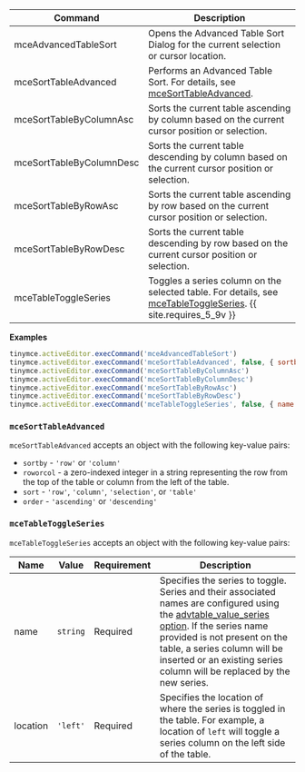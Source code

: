 
| Command                  | Description                                                                                     |
| ------------------------ | ----------------------------------------------------------------------------------------------- |
| mceAdvancedTableSort     | Opens the Advanced Table Sort Dialog for the current selection or cursor location.              |
| mceSortTableAdvanced     | Performs an Advanced Table Sort. For details, see [mceSortTableAdvanced](#mcesorttableadvanced).                                         |
| mceSortTableByColumnAsc  | Sorts the current table ascending by column based on the current cursor position or selection.  |
| mceSortTableByColumnDesc | Sorts the current table descending by column based on the current cursor position or selection. |
| mceSortTableByRowAsc     | Sorts the current table ascending by row based on the current cursor position or selection.     |
| mceSortTableByRowDesc    | Sorts the current table descending by row based on the current cursor position or selection.    |
| mceTableToggleSeries     | Toggles a series column on the selected table. For details, see [mceTableToggleSeries](#mcetabletoggleseries). {{ site.requires_5_9v }} |

**Examples**

```js
tinymce.activeEditor.execCommand('mceAdvancedTableSort')
tinymce.activeEditor.execCommand('mceSortTableAdvanced', false, { sortby: 'row', roworcol: '2', sort: 'table', order: 'ascending' })
tinymce.activeEditor.execCommand('mceSortTableByColumnAsc')
tinymce.activeEditor.execCommand('mceSortTableByColumnDesc')
tinymce.activeEditor.execCommand('mceSortTableByRowAsc')
tinymce.activeEditor.execCommand('mceSortTableByRowDesc')
tinymce.activeEditor.execCommand('mceTableToggleSeries', false, { name: 'numeric', location: 'left' })
```

### `mceSortTableAdvanced`

`mceSortTableAdvanced` accepts an object with the following key-value pairs:

- `sortby` - `'row'` or `'column'`
- `roworcol` - a zero-indexed integer in a string representing the row from the top of the table or column from the left of the table.
- `sort` - `'row'`, `'column'`, `'selection'`, or `'table'`
- `order` - `'ascending'` or `'descending'`

### `mceTableToggleSeries`

`mceTableToggleSeries` accepts an object with the following key-value pairs:

| Name | Value | Requirement | Description |
| ---- | ----- | ----------- | ----------- |
| name | `string` | Required |  Specifies the series to toggle. Series and their associated names are configured using the [advtable_value_series option]({{site.baseurl}}/plugins/premium/advtable/#advtable_value_series). If the series name provided is not present on the table, a series column will be inserted or an existing series column will be replaced by the new series. |
| location | `'left'` | Required | Specifies the location of where the series is toggled in the table. For example, a location of `left` will toggle a series column on the left side of the table.  |
